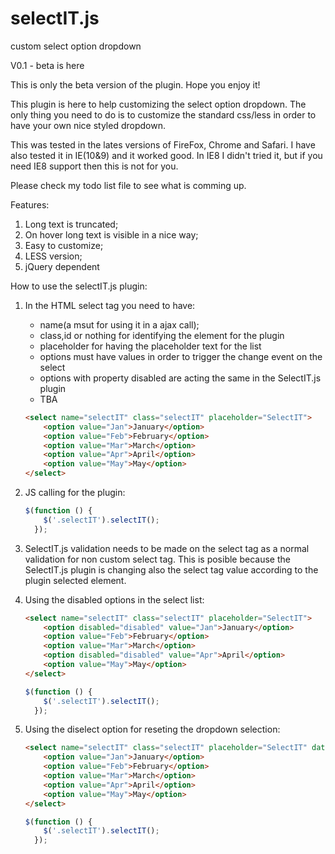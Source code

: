# selectIT.js
custom select option dropdown 

V0.1 - beta is here

This is only the beta version of the plugin. Hope you enjoy it!

This plugin is here to help customizing the select option dropdown. The only thing you need to do is to customize the standard css/less in order to have your own nice styled dropdown. 

This was tested in the lates versions of FireFox, Chrome and Safari. I have also tested it in IE(10&9) and it worked good. In IE8 I didn't tried it, but if you need IE8 support then this is not for you.

Please check my todo list file to see what is comming up.

Features:
  1. Long text is truncated;
  2. On hover long text is visible in a nice way;
  3. Easy to customize;
  4. LESS version;
  5. jQuery dependent

How to use the selectIT.js plugin:

1. In the HTML select tag you need to have:
    * name(a msut for using it in a ajax call);
    * class,id or nothing for identifying the element for the plugin
    * placeholder for having the placeholder text for the list
    * options must have values in order to trigger the change event on the select
	* options with property disabled are acting the same in the SelectIT.js plugin
    * TBA

	```HTML
	<select name="selectIT" class="selectIT" placeholder="SelectIT">
		<option value="Jan">January</option>
		<option value="Feb">February</option>
		<option value="Mar">March</option>
		<option value="Apr">April</option>
		<option value="May">May</option>
	</select>
	```

2. JS calling for the plugin:

	```javascript
	$(function () {
		$('.selectIT').selectIT();
	  });
	```

3. SelectIT.js validation needs to be made on the select tag as a normal validation for non custom select tag. This is posible because the SelectIT.js plugin is changing also the select tag value according to the plugin selected element.

4. Using the disabled options in the select list: 

	```HTML
	<select name="selectIT" class="selectIT" placeholder="SelectIT">
		<option disabled="disabled" value="Jan">January</option>
		<option value="Feb">February</option>
		<option value="Mar">March</option>
		<option disabled="disabled" value="Apr">April</option>
		<option value="May">May</option>
	</select>
	```
	
	```javascript
	$(function () {
		$('.selectIT').selectIT();
	  });
	```
	
4. Using the diselect option for reseting the dropdown selection: 

	```HTML
	<select name="selectIT" class="selectIT" placeholder="SelectIT" data-deselect="deselect">
		<option value="Jan">January</option>
		<option value="Feb">February</option>
		<option value="Mar">March</option>
		<option value="Apr">April</option>
		<option value="May">May</option>
	</select>
	```
	
	```javascript
	$(function () {
		$('.selectIT').selectIT();
	  });
	```
